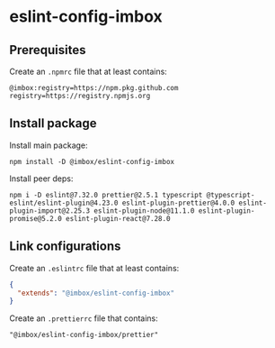 # eslint-config-imbox

## Prerequisites

Create an `.npmrc` file that at least contains:
```
@imbox:registry=https://npm.pkg.github.com
registry=https://registry.npmjs.org
```

## Install package

Install main package:
```
npm install -D @imbox/eslint-config-imbox
```

Install peer deps:
```
npm i -D eslint@7.32.0 prettier@2.5.1 typescript @typescript-eslint/eslint-plugin@4.23.0 eslint-plugin-prettier@4.0.0 eslint-plugin-import@2.25.3 eslint-plugin-node@11.1.0 eslint-plugin-promise@5.2.0 eslint-plugin-react@7.28.0
```



## Link configurations

Create an `.eslintrc` file that at least contains:
```json
{
  "extends": "@imbox/eslint-config-imbox"
}
```

Create an `.prettierrc` file that contains:
```
"@imbox/eslint-config-imbox/prettier"
```


